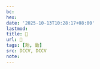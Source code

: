 ```yaml
---
bc:
hex:
date: '2025-10-13T10:28:17+08:00'
lastmod:
title: 􅤉
url: 􅤉
tags: [耛, 鈶]
src: DCCV, DCCV
note:
---
```

